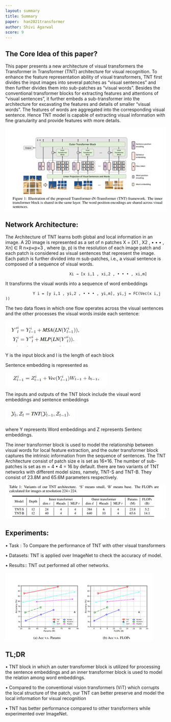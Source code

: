 ```yaml
---
layout: summary
title: Summary
paper:  han2021transformer
author: Shivi Agarwal
score: 9
---
```



## The Core Idea of this paper?
This paper presents a new architecture of visual transformers the Transformer in Transformer (TNT) architecture for visual recognition. To enhance the 
feature representation ability of visual transformers, TNT first divides the input images into several patches as “visual sentences” and then further 
divides them into sub-patches as “visual words”. Besides the conventional transformer blocks for extracting features and attentions of “visual sentences”, 
it further embeds a sub-transformer into the architecture for excavating the features and details of smaller “visual words”. The features of words are 
aggregated into the corresponding visual sentence. Hence TNT model is capable of extracting visual information with fine granularity and provide features 
with more details.

![LeNet](han2021Transformer_2a.png)

## Network Architecture:

The Architecture of TNT learns both global and local information in an image. A 2D image is represented as a set of n patches X = [X1 , X2 , • • • , Xn] 
∈ R n×p×p×3 , where (p, p) is the resolution of each image patch and each patch is considered as visual sentences that represent the image. Each patch is 
further divided into m sub-patches, i.e., a visual sentence is composed of a sequence of visual words.

								Xi → [x i,1 , xi,2 , • • • , xi,m]
								
It transforms the visual words into a sequence of word embeddings

				Y i = [y i,1 , yi,2 , • • • , yi,m], yi,j = FC(Vec(x i,j ))
				
The two data flows in which one flow operates across the visual sentences and the other processes the visual words inside each sentence:
					
![LeNet](han2021Transformer_2b.png)

Y is the input block and l is the length of each block

Sentence embedding is represented as 

![LeNet](han2021Transformer_2c.png)

The inputs and outputs of the TNT block include the visual word embeddings and sentence embeddings

![LeNet](han2021Transformer_2d.png)

where Y represents Word embeddings and Z represents Sentenc embeddings.

The inner transformer block is used to model the relationship between visual words for local feature extraction, and the outer transformer block captures 
the intrinsic information from the sequence of sentences. The TNT Architecture consist of patch size e is set as 16×16. The number of sub-patches is set 
as m = 4 • 4 = 16 by default. there are two variants of TNT networks with different model sizes, namely, TNT-S and TNT-B. They consist of 23.8M and 65.6M 
parameters respectively.

![LeNet](han2021Transformer_2e.png)

## Experiments: 

• Task : To Compare  the performance of TNT with other visual transformers

• Datasets: TNT is applied over ImageNet to check the accuracy of model.

• Results:: TNT out performed all other networks.

![LeNet](han2021Transformer_2f.png)


## TL;DR
•  TNT block in which an outer transformer block is utilized for processing the sentence embeddings and an inner transformer block is used to model the 
   relation among word embeddings.

•  Compared to the conventional vision transformers (ViT) which corrupts the local structure of the patch, our TNT can better preserve and model the local 
   information for visual recognition

•  TNT has better performance compared to other transformers while experimented over ImageNet.